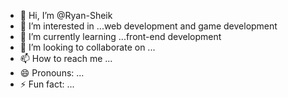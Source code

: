 - 👋 Hi, I’m @Ryan-Sheik
- 👀 I’m interested in ...web development and game development
- 🌱 I’m currently learning ...front-end development
- 💞️ I’m looking to collaborate on ...
- 📫 How to reach me ...
- 😄 Pronouns: ...
- ⚡ Fun fact: ...

<!---
Ryan-Sheik/Ryan-Sheik is a ✨ special ✨ repository because its `README.md` (this file) appears on your GitHub profile.
You can click the Preview link to take a look at your changes.
--->
